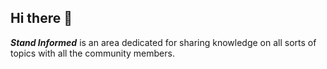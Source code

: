 ## Hi there 👋

***Stand Informed*** is an area dedicated for sharing knowledge on all sorts of topics with all the community members.
